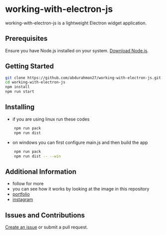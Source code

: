 # working-with-electron-js

working-with-electron-js is a lightweight Electron widget application.

## Prerequisites

Ensure you have Node.js installed on your system. [Download Node.js](https://nodejs.org/).

## Getting Started

```bash
git clone https://github.com/abdurahmon27/working-with-electron-js.git
cd working-with-electron-js
npm install
npm run start
```
## Installing
- if you are using linux run these codes
```bash
    npm run pack
    npm run dist
```
 - on windows you can first configure main.js and then build the app
```bash
    npm run pack
    npm run dist -- --win
```

## Additional Information

- follow for more
- you can see how it works by looking at the image in this repository
- [portfolio](https://bekzotovich.uz)
- [instagram](https://www.instagram.com/abdurahmon._27/)

## Issues and Contributions

[Create an issue](https://github.com/your-username/working-with-electron-js/issues) or submit a pull request.

